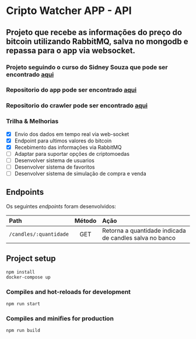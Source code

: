 # Cripto Watcher APP - API
## Projeto que recebe as informações do preço do bitcoin utilizando RabbitMQ, salva no mongodb e repassa para o app via websocket.

### Projeto seguindo o curso do Sidney Souza que pode ser encontrado [aqui](https://www.youtube.com/playlist?list=PL370TvW48yBupAwG99DiAjLSLDwCoPb07)
### Repositorio do app pode ser encontrado [aqui](https://github.com/matteizera/Cripto-watcher-app-vue)
### Repositorio do crawler pode ser encontrado [aqui](https://github.com/matteizera/Cripto-watcher-app-crawler)

### Trilha & Melhorias
- [x] Envio dos dados em tempo real via web-socket
- [x] Endpoint para ultimos valores do bitcoin
- [x] Recebimento das informações via RabbitMQ
- [ ] Adaptar para suportar opções de criptomoedas
- [ ] Desenvolver sistema de usuarios
- [ ] Desenvolver sistema de favoritos
- [ ] Desenvolver sistema de simulação de compra e venda

## Endpoints

Os seguintes *endpoints* foram desenvolvidos:

| Path                           | Método | Ação                                                        |
|:-------------------------------|:------:|:------------------------------------------------------------|
| `/candles/:quantidade`         | GET    | Retorna a quantidade indicada de candles salva no banco     |

## Project setup
```
npm install
docker-compose up
```

### Compiles and hot-reloads for development
```
npm run start
```

### Compiles and minifies for production
```
npm run build
```
